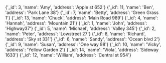 {'_id': 3, 'name': 'Amy', 'address': 'Apple st 652'}
{'_id': 11, 'name': 'Ben', 'address': 'Park Lane 38'}
{'_id': 7, 'name': 'Betty', 'address': 'Green Grass 1'}
{'_id': 13, 'name': 'Chuck', 'address': 'Main Road 989'}
{'_id': 4, 'name': 'Hannah', 'address': 'Mountain 21'}
{'_id': 1, 'name': 'John', 'address': 'Highway37'}
{'_id': 5, 'name': 'Michael', 'address': 'Valley 345'}
{'_id': 2, 'name': 'Peter', 'address': 'Lowstreet 27'}
{'_id': 8, 'name': 'Richard', 'address': 'Sky st 331'}
{'_id': 6, 'name': 'Sandy', 'address': 'Ocean blvd 2'}
{'_id': 9, 'name': 'Susan', 'address': 'One way 98'}
{'_id': 10, 'name': 'Vicky', 'address': 'Yellow Garden 2'}
{'_id': 14, 'name': 'Viola', 'address': 'Sideway 1633'}
{'_id': 12, 'name': 'William', 'address': 'Central st 954'}
